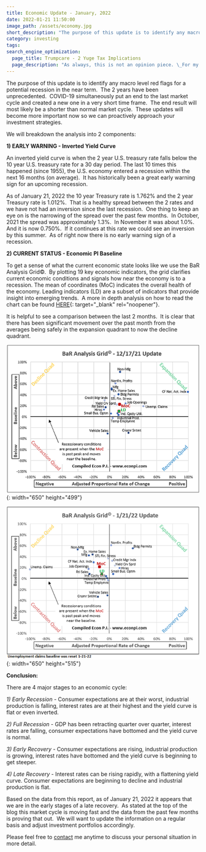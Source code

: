 ```yaml
---
title: Economic Update - January, 2022
date: 2022-01-21 11:50:00
image_path: /assets/economy.jpg
short_description: "The purpose of this update is to identify any macro level red flags for a potential recession in the near term.\_"
category: investing
tags:
search_engine_optimization:
  page_title: Trumpcare - 2 Yuge Tax Implications
  page_description: "As always, this is not an opinion piece. \_For my full stance on the Better Care Act (BCRA) you'll have to wait for my exclusive Rachel Maddow interview airing soon. \_For now, we can look at the tax implications if the current BCRA is passed through the senate."
---
```

The purpose of this update is to identify any macro level red flags for a potential recession in the near term.&nbsp; The 2 years have been unprecedented.&nbsp; COVID-19 simultaneously put an end to the last market cycle and created a new one in a very short time frame.&nbsp; The end result will most likely be a shorter than normal market cycle. &nbsp;These updates will become more important now so we can proactively approach your investment strategies.

We will breakdown the analysis into 2 components:

**1) EARLY WARNING - Inverted Yield Curve**

An inverted yield curve is when the 2 year U.S. treasury rate falls below the 10 year U.S. treasury rate for a 30 day period. The last 10 times this happened (since 1955), the U.S. economy entered a recession within the next 16 months (on average).&nbsp; It has historically been a great early warning sign for an upcoming recession.

As of January 21, 2022 the 10 year Treasury rate is 1.762% and the 2 year Treasury rate is 1.012%.&nbsp; That is a healthy spread between the 2 rates and we have not had an inversion since the last recession.&nbsp; One thing to keep an eye on is the narrowing of the spread over the past few months.&nbsp; In October, 2021 the spread was approximately 1.3%.&nbsp; In November it was about 1.0%.&nbsp; And it is now 0.750%.&nbsp; If it continues at this rate we could see an inversion by this summer.&nbsp; As of right now there is no early warning sign of a recession.

**2) CURRENT STATUS - Economic PI Baseline**

To get a sense of what the current economic state looks like we use the BaR Analysis Grid&copy;.&nbsp; By plotting 19 key economic indicators, the grid clarifies current economic conditions and signals how near the economy is to a recession. The mean of coordinates (MoC) indicates the overall health of the economy. Leading indicators (LD) are a subset of indicators that provide insight into emerging trends.&nbsp; A more in depth analysis on how to read the chart can be found [HERE](http://www.econpi.com/index.php/bar-analysis-grid){: target="_blank" rel="noopener"}.

It is helpful to see a comparison between the last 2 months.&nbsp; It is clear that there has been significant movement over the past month from the averages being safely in the expansion quadrant to now the decline quadrant.

![](/assets/2021-12-17---100.png){: width="650" height="499"}

![](/assets/2022-1-21--100.png){: width="650" height="515"}

**Conclusion:**

There are 4 major stages to an economic cycle:

*1) Early Recession*&nbsp;- Consumer expectations are at their worst, industrial production is falling, interest rates are at their highest and the yield curve is flat or even inverted.

*2) Full Recession*&nbsp;- GDP has been retracting quarter over quarter, interest rates are falling, consumer expectations have bottomed and the yield curve is normal.

*3) Early Recovery*&nbsp;- Consumer expectations are rising, industrial production is growing, interest rates have bottomed and the yield curve is beginning to get steeper.

*4) Late Recovery*&nbsp;- Interest rates can be rising rapidly, with a flattening yield curve. Consumer expectations are beginning to decline and industrial production is flat.

Based on the data from this report, as of January 21, 2022 it appears that we are in the early stages of a late recovery.&nbsp; As stated at the top of the blog this market cycle is moving fast and the data from the past few months is proving that out.&nbsp; We will want to update the information on a regular basis and adjust investment portfolios accordingly.&nbsp;

Please feel free to [contact](/contact/) me anytime to discuss your personal situation in more detail.
